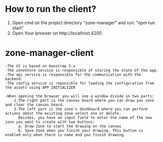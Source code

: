# How to run the client?

1. Open cmd on the project directory "zone-manager" and run: "npm run start"
2. Open Your browser on http://localhost:4200 

# zone-manager-client
    -The UI is based on boostrap 5.x
    -The zoneStore service is responsible of storing the state of the app.
    -The api service is responsible for the communication with the backend.
    -The config service is reponsible for loading the configuration from the assets using APP_INITIALIZER

    -When opening the browser you will see a window divide in two parts: 
        1.The right part is the canvas board where you can draw you zone and clear the canvas board. 
        2.The left part is the zone's dashboard where you can perform actions about the existing zone select one or delete.
          Besides, you have an input field to enter the name of the new zone you want to create with two buttons:
          a. Draw Zone to start the drawing on the canvas
          b. Save Zone when you finish your drawing. This button is enabled only when there is name and you finish drawing. 

